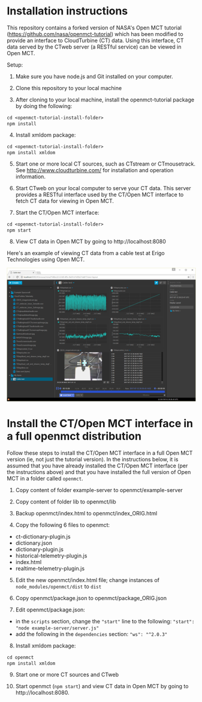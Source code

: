 # Installation instructions

This repository contains a forked version of NASA's Open MCT tutorial (https://github.com/nasa/openmct-tutorial) which has been modified to provide an interface to CloudTurbine (CT) data.  Using this interface, CT data served by the CTweb server (a RESTful service) can be viewed in Open MCT.

Setup:

1. Make sure you have node.js and Git installed on your computer.

2. Clone this repository to your local machine

3. After cloning to your local machine, install the openmct-tutorial package by doing the following:
```
cd <openmct-tutorial-install-folder>
npm install
```

4. Install xmldom package:
```
cd <openmct-tutorial-install-folder>
npm install xmldom
```

5. Start one or more local CT sources, such as CTstream or CTmousetrack.  See http://www.cloudturbine.com/ for installation and operation information.

6. Start CTweb on your local computer to serve your CT data.  This server provides a RESTful interface used by the CT/Open MCT interface to fetch CT data for viewing in Open MCT.

7. Start the CT/Open MCT interface:
```
cd <openmct-tutorial-install-folder>
npm start
```

8. View CT data in Open MCT by going to http://localhost:8080

Here's an example of viewing CT data from a cable test at Erigo Technologies using Open MCT.

![](images/CBOS_data_in_OpenMCT.png)

# Install the CT/Open MCT interface in a full openmct distribution

Follow these steps to install the CT/Open MCT interface in a full Open MCT version (ie, not just the tutorial version).  In the instructions below, it is assumed that you have already installed the CT/Open MCT interface (per the instructions above) and that you have installed the full version of Open MCT in a folder called ```openmct```.

1. Copy content of folder example-server to openmct/example-server

2. Copy content of folder lib to openmct/lib

3. Backup openmct/index.html to openmct/index_ORIG.html

4. Copy the following 6 files to openmct:
  * ct-dictionary-plugin.js
  * dictionary.json
  * dictionary-plugin.js
  * historical-telemetry-plugin.js
  * index.html
  * realtime-telemetry-plugin.js

5. Edit the new openmct/index.html file; change instances of `node_modules/openmct/dist` to `dist`

6. Copy openmct/package.json to openmct/package_ORIG.json

7. Edit openmct/package.json:
  * in the `scripts` section, change the `"start"` line to the following: `"start": "node example-server/server.js"`
  * add the following in the `dependencies` section: `"ws": "^2.0.3"`

8. Install xmldom package:
```
cd openmct
npm install xmldom
```

9. Start one or more CT sources and CTweb

10. Start openmct (`npm start`) and view CT data in Open MCT by going to http://localhost:8080.
